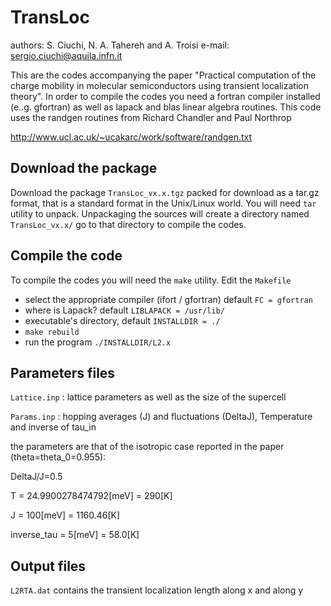 # TransLoc
authors: S. Ciuchi, N. A. Tahereh and A. Troisi
e-mail: sergio.ciuchi@aquila.infn.it

This are the codes accompanying the paper "Practical computation of the charge mobility in molecular semiconductors using transient localization theory".
In order to compile the codes you need a fortran compiler installed (e..g. gfortran) as well as lapack and blas linear algebra routines.
This code uses the randgen routines from Richard Chandler and Paul Northrop

http://www.ucl.ac.uk/~ucakarc/work/software/randgen.txt

Download the package
--------------------
Download the package `TransLoc_vx.x.tgz` packed for download as a tar.gz format, 
that is a standard format in the Unix/Linux world. You will need `tar` utility to unpack.
Unpackaging the sources will create a directory named `TransLoc_vx.x/` go to that directory to compile the codes.

Compile the code
----------------
To compile the codes you will need the `make` utility.
Edit the `Makefile` 

- select the appropriate compiler (ifort / gfortran) default `FC = gfortran`
- where is Lapack? default  `LIBLAPACK = /usr/lib/`
- executable's directory, default `INSTALLDIR = ./`
- `make rebuild`
- run the program `./INSTALLDIR/L2.x`

Parameters files
----------------

`Lattice.inp` : lattice parameters as well as the size of the supercell
 
`Params.inp` : hopping averages (J) and fluctuations (DeltaJ), Temperature and inverse of tau_in

the parameters are that of the isotropic case reported in the paper (theta=theta_0=0.955):

DeltaJ/J=0.5

T = 24.9900278474792[meV] = 290[K]

J = 100[meV] = 1160.46[K]

inverse_tau = 5[meV] = 58.0[K]

Output files
------------

`L2RTA.dat` contains the transient localization length along x and along y